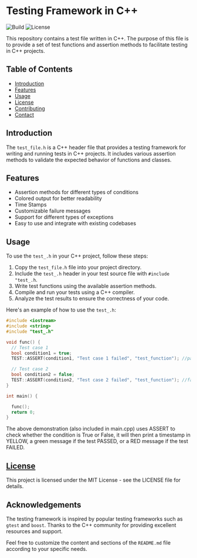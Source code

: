 # Testing Framework in C++

![Build](https://img.shields.io/badge/build-passing-brightgreen)
![License](https://img.shields.io/badge/license-MIT-blue)

This repository contains a test file written in C++. The purpose of this file is to provide a set of test functions and assertion methods to facilitate testing in C++ projects.

## Table of Contents

- [Introduction](#introduction)
- [Features](#features)
- [Usage](#usage)
- [License](#license)
- [Contributing](#contributing)
- [Contact](#contact)

## Introduction

The `test_file.h` is a C++ header file that provides a testing framework for writing and running tests in C++ projects. It includes various assertion methods to validate the expected behavior of functions and classes.

## Features

- Assertion methods for different types of conditions
- Colored output for better readability
- Time Stamps
- Customizable failure messages
- Support for different types of exceptions
- Easy to use and integrate with existing codebases

## Usage

To use the `test_.h` in your C++ project, follow these steps:

1. Copy the `test_file.h` file into your project directory.
2. Include the `test_.h` header in your test source file with `#include "test_.h`.
3. Write test functions using the available assertion methods.
4. Compile and run your tests using a C++ compiler.
5. Analyze the test results to ensure the correctness of your code.

Here's an example of how to use the `test_.h`:

```cpp
#include <iostream>
#include <string>
#include "test_.h"

void func() {
  // Test case 1
  bool condition1 = true;
  TEST::ASSERT(condition1, "Test case 1 failed", "test_function"); //pass

  // Test case 2
  bool condition2 = false;
  TEST::ASSERT(condition2, "Test case 2 failed", "test_function"); //fail
}

int main() {

  func();
  return 0;
}
```

The above demonstration (also included in main.cpp) uses ASSERT to check whether the condition is True or False, it will then print a timestamp in YELLOW, a green message if the test PASSED, or a RED message if the test FAILED.

## [License]([https://img.shields.io/badge/license-MIT-blue](https://opensource.org/license/mit/))

This project is licensed under the MIT License - see the LICENSE file for details.

## Acknowledgements

The testing framework is inspired by popular testing frameworks such as `gtest` and `boost`.
Thanks to the C++ community for providing excellent resources and support.

Feel free to customize the content and sections of the `README.md` file according to your specific needs.
